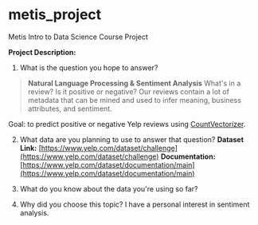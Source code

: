# metis_project
Metis Intro to Data Science Course Project

**Project Description:**

1. What is the question you hope to answer?
> **Natural Language Processing & Sentiment Analysis** 
> What's in a review? Is it positive or negative? Our reviews contain a lot of
> metadata that can be mined and used to infer meaning, business
> attributes, and sentiment.

Goal: to predict positive or negative Yelp reviews using [CountVectorizer](https://scikit-learn.org/stable/modules/generated/sklearn.feature_extraction.text.CountVectorizer.html).

2. What data are you planning to use to answer that question?
**Dataset Link:** [https://www.yelp.com/dataset/challenge](https://www.yelp.com/dataset/challenge)
**Documentation:** [https://www.yelp.com/dataset/documentation/main](https://www.yelp.com/dataset/documentation/main)

3. What do you know about the data you're using so far?


4. Why did you choose this topic?
I have a personal interest in sentiment analysis. 
